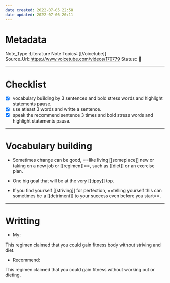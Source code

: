 ```yaml
---
date created: 2022-07-05 22:58
date updated: 2022-07-06 20:11
---
```


# Metadata

Note_Type::Literature Note
Topics::[[Voicetube]]
Source_Url::<https://www.voicetube.com/videos/170779>
Status:: 👶

---

# Checklist

- [x] vocabulary building by 3 sentences and bold stress words and highlight statements pause.
- [x] use atleast 3 words and writte a sentence.
- [x] speak the recommend sentence 3 times and bold stress words and highlight statements pause.

---

# Vocabulary building

- Sometimes change can be good, ==like living [[someplace]] new or taking on a new job or [[regimen]]==, such as [[diet]] or an exercise plan.

- One big goal that will be at the very [[tippy]] top.

- If you find yourself [[striving]] for perfection, ==telling yourself this can sometimes be a [[detriment]] to your success even before you start==.

---

# Writting

- My:

This regimen claimed that you could gain fitness body without striving and diet.

- Recommend:

This regimen claimed that you could gain fitness without working out or dieting.
